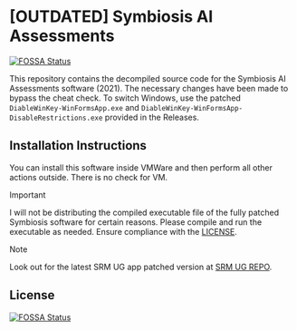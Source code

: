 # [OUTDATED] Symbiosis AI Assessments
[![FOSSA Status](https://app.fossa.com/api/projects/git%2Bgithub.com%2Fnxvvvv%2Fsymbiosis-ai-assessments.svg?type=shield)](https://app.fossa.com/projects/git%2Bgithub.com%2Fnxvvvv%2Fsymbiosis-ai-assessments?ref=badge_shield)


This repository contains the decompiled source code for the Symbiosis AI Assessments software (2021). The necessary changes have been made to bypass the cheat check. To switch Windows, use the patched `DiableWinKey-WinFormsApp.exe` and `DiableWinKey-WinFormsApp-DisableRestrictions.exe` provided in the Releases.

## Installation Instructions

You can install this software inside VMWare and then perform all other actions outside. There is no check for VM.

> [!IMPORTANT]
> I will not be distributing the compiled executable file of the fully patched Symbiosis software for certain reasons. Please compile and run the executable as needed. Ensure compliance with the [LICENSE](https://github.com/nxvvvv/symbiosis-ai-assessments/blob/main/LICENSE).

> [!NOTE]
> Look out for the latest SRM UG app patched version at [SRM UG REPO](https://github.com/nxvvvv/srm-ug).


## License
[![FOSSA Status](https://app.fossa.com/api/projects/git%2Bgithub.com%2Fnxvvvv%2Fsymbiosis-ai-assessments.svg?type=large)](https://app.fossa.com/projects/git%2Bgithub.com%2Fnxvvvv%2Fsymbiosis-ai-assessments?ref=badge_large)
